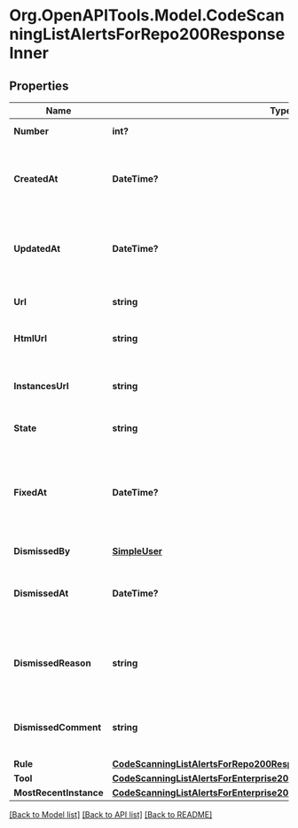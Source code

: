 # Org.OpenAPITools.Model.CodeScanningListAlertsForRepo200ResponseInner

## Properties

Name | Type | Description | Notes
------------ | ------------- | ------------- | -------------
**Number** | **int?** | The security alert number. | [readonly] 
**CreatedAt** | **DateTime?** | The time that the alert was created in ISO 8601 format: &#x60;YYYY-MM-DDTHH:MM:SSZ&#x60;. | [readonly] 
**UpdatedAt** | **DateTime?** | The time that the alert was last updated in ISO 8601 format: &#x60;YYYY-MM-DDTHH:MM:SSZ&#x60;. | [optional] [readonly] 
**Url** | **string** | The REST API URL of the alert resource. | [readonly] 
**HtmlUrl** | **string** | The GitHub URL of the alert resource. | [readonly] 
**InstancesUrl** | **string** | The REST API URL for fetching the list of instances for an alert. | [readonly] 
**State** | **string** | State of a code scanning alert. | 
**FixedAt** | **DateTime?** | The time that the alert was no longer detected and was considered fixed in ISO 8601 format: &#x60;YYYY-MM-DDTHH:MM:SSZ&#x60;. | [optional] [readonly] 
**DismissedBy** | [**SimpleUser**](SimpleUser.md) |  | 
**DismissedAt** | **DateTime?** | The time that the alert was dismissed in ISO 8601 format: &#x60;YYYY-MM-DDTHH:MM:SSZ&#x60;. | [readonly] 
**DismissedReason** | **string** | **Required when the state is dismissed.** The reason for dismissing or closing the alert. | 
**DismissedComment** | **string** | The dismissal comment associated with the dismissal of the alert. | [optional] 
**Rule** | [**CodeScanningListAlertsForRepo200ResponseInnerRule**](CodeScanningListAlertsForRepo200ResponseInnerRule.md) |  | 
**Tool** | [**CodeScanningListAlertsForEnterprise200ResponseInnerTool**](CodeScanningListAlertsForEnterprise200ResponseInnerTool.md) |  | 
**MostRecentInstance** | [**CodeScanningListAlertsForEnterprise200ResponseInnerMostRecentInstance**](CodeScanningListAlertsForEnterprise200ResponseInnerMostRecentInstance.md) |  | 

[[Back to Model list]](../README.md#documentation-for-models) [[Back to API list]](../README.md#documentation-for-api-endpoints) [[Back to README]](../README.md)


